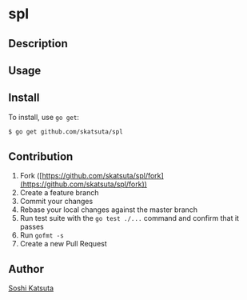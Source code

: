 # spl



## Description

## Usage

## Install

To install, use `go get`:

```bash
$ go get github.com/skatsuta/spl
```

## Contribution

1. Fork ([https://github.com/skatsuta/spl/fork](https://github.com/skatsuta/spl/fork))
1. Create a feature branch
1. Commit your changes
1. Rebase your local changes against the master branch
1. Run test suite with the `go test ./...` command and confirm that it passes
1. Run `gofmt -s`
1. Create a new Pull Request

## Author

[Soshi Katsuta](https://github.com/skatsuta)
